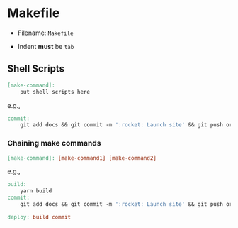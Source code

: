 # Makefile

* Filename: `Makefile`

* Indent **must** be `tab`

## Shell Scripts

```makefile
[make-command]:
	put shell scripts here
```

e.g.,

```makefile
commit:
	git add docs && git commit -m ':rocket: Launch site' && git push origin HEAD
```

### Chaining make commands

```makefile
[make-command]: [make-command1] [make-command2]
```

e.g.,

```makefile
build:
	yarn build
commit:
	git add docs && git commit -m ':rocket: Launch site' && git push origin HEAD

deploy: build commit
```
